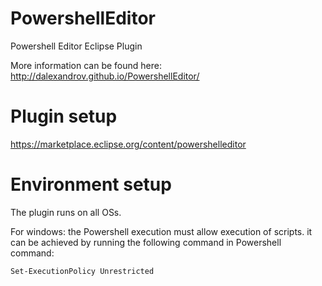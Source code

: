 PowershellEditor
================

Powershell Editor Eclipse Plugin

More information can be found here: http://dalexandrov.github.io/PowershellEditor/

Plugin setup
================
https://marketplace.eclipse.org/content/powershelleditor

Environment setup
================
The plugin runs on all OSs.

For windows: the Powershell execution must allow execution of scripts. it can be achieved by running the following command in Powershell command:

<code>Set-ExecutionPolicy Unrestricted</code>
